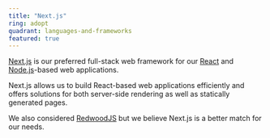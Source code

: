 ```yaml
---
title: "Next.js"
ring: adopt
quadrant: languages-and-frameworks
featured: true
---
```


<a href="https://nextjs.org/">Next.js</a> is our preferred full-stack web framework for our [React](/languages-and-frameworks/react) and [Node.js](/languages-and-frameworks/nodejs)-based web applications.

Next.js allows us to build React-based web applications efficiently and offers solutions for both server-side rendering as well as statically generated pages.

We also considered <a href="https://redwoodjs.com/">RedwoodJS</a> but we believe Next.js is a better match for our needs.

